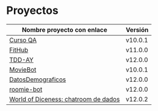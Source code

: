 # Proyectos

| Nombre proyecto con enlace                                                         | Versión |
|------------------------------------------------------------------------------------|---------|
| [Curso QA](https://github.com/testing-kakapos/curso-QA)                            | v10.0.1 |
| [FitHub](https://github.com/fitplusplus/fithub)                                    | v11.0.0 |
| [TDD-AY](https://github.com/TDD-AY/TDD-Project)                                    | v12.0.0 |
| [MovieBot](https://github.com/tdd-IgnasiYManu/MovieBot)                            | v10.0.1 |
| [DatosDemograficos](https://github.com/tdd-organization-afp/DatosDemograficos)     | v12.0.0 |
| [roomie-bot](https://github.com/dipzza/roomie-bot)                                 | v12.0.0 |
| [World of Diceness: chatroom de dados](https://github.com/muetsii/wod)             | v12.0.2 |
